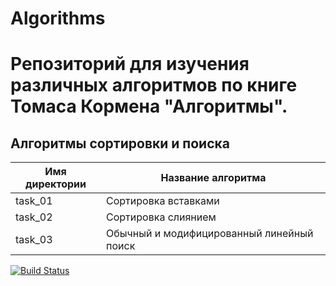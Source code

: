 # Algorithms
# Репозиторий для изучения различных алгоритмов по книге Томаса Кормена "Алгоритмы".

## Алгоритмы сортировки и поиска

|   Имя директории   | Название алгоритма|
| ------------- | ----------------------------------------- |
|  task_01  | Сортировка вставками |
|  task_02  | Сортировка слиянием |
|  task_03  | Обычный и модифицированный линейный поиск |

[![Build Status](https://travis-ci.org/Ksupall/Algorithms.svg?branch=master)](https://travis-ci.org/Ksupall/Algorithms)
